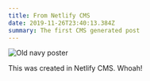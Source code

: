 ```yaml
---
title: From Netlify CMS
date: 2019-11-26T23:40:13.384Z
summary: The first CMS generated post
---
```


![Old navy poster](/images/post_navy_ww1_all-together.jpg "Enlist in the Navy")

This was created in Netlify CMS. Whoah!
